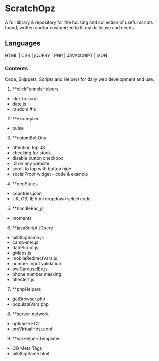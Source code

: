 # ScratchOpz #
A full library & repository for the housing and collection of useful scripts found, written and/or customized to fit my daily use and needs.

## Languages ##
HTML | CSS | jQUERY | PHP | JAVASCRIPT | jSON 

### Contents ###
Code, Snippets, Scripts and Helpers for daliy web development and use.

1. **clickFunnelsHelpers
  * clck to scroll
  * date.js
  * random #'s   
2. **css-styles
  * pulse  
3. **cutomBoltOns
  * attention top JS
  * checking for stock
  * disable button checkbox
  * IG on any website
  * scroll to top with button hide 
  * socialProof widget - code & example  
4. **geoStates
  * countries.json
  * UK, GB, IE html dropdown select code  
5. **handleBar_js
  * moments  
6. **javaScript-jQuery
  * billShipSame.js
  * camp-info.js
  * dateScript.js
  * gMaps.js
  * mobileRedirectVars.js
  * number Input validation
  * owlCarouselEx.js
  * phone number masking
  * titleAlert.js  
7. **phpHelpers
  * getBrowser.php
  * populateVars.php  
8. **server-network
  * optimize EC2
  * preVirtualHost.conf  
9. **varHelpersTemplates
  * OG Meta Tags
  * billShipSame html



